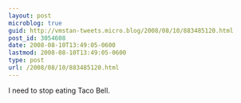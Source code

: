 ```yaml
---
layout: post
microblog: true
guid: http://vmstan-tweets.micro.blog/2008/08/10/883485120.html
post_id: 3054608
date: 2008-08-10T13:49:05-0600
lastmod: 2008-08-10T13:49:05-0600
type: post
url: /2008/08/10/883485120.html
---
```

I need to stop eating Taco Bell.
